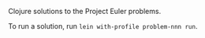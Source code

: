 Clojure solutions to the Project Euler problems.

To run a solution, run `lein with-profile problem-nnn run`.

